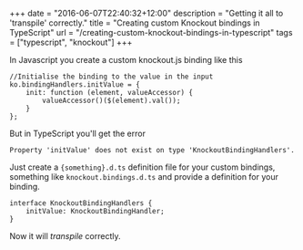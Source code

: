 +++
date = "2016-06-07T22:40:32+12:00"
description = "Getting it all to 'transpile' correctly."
title = "Creating custom Knockout bindings in TypeScript"
url = "/creating-custom-knockout-bindings-in-typescript"
tags = ["typescript", "knockout"]
+++

In Javascript you create a custom knockout.js binding like this

```
//Initialise the binding to the value in the input
ko.bindingHandlers.initValue = {
    init: function (element, valueAccessor) {
        valueAccessor()($(element).val());
    }
};
```

But in TypeScript you'll get the error

`Property 'initValue' does not exist on type 'KnockoutBindingHandlers'.`

Just create a `{something}.d.ts` definition file for your custom bindings, something like `knockout.bindings.d.ts` and provide a definition for your binding.

```
interface KnockoutBindingHandlers {
    initValue: KnockoutBindingHandler;
}
```

Now it will _transpile_ correctly.